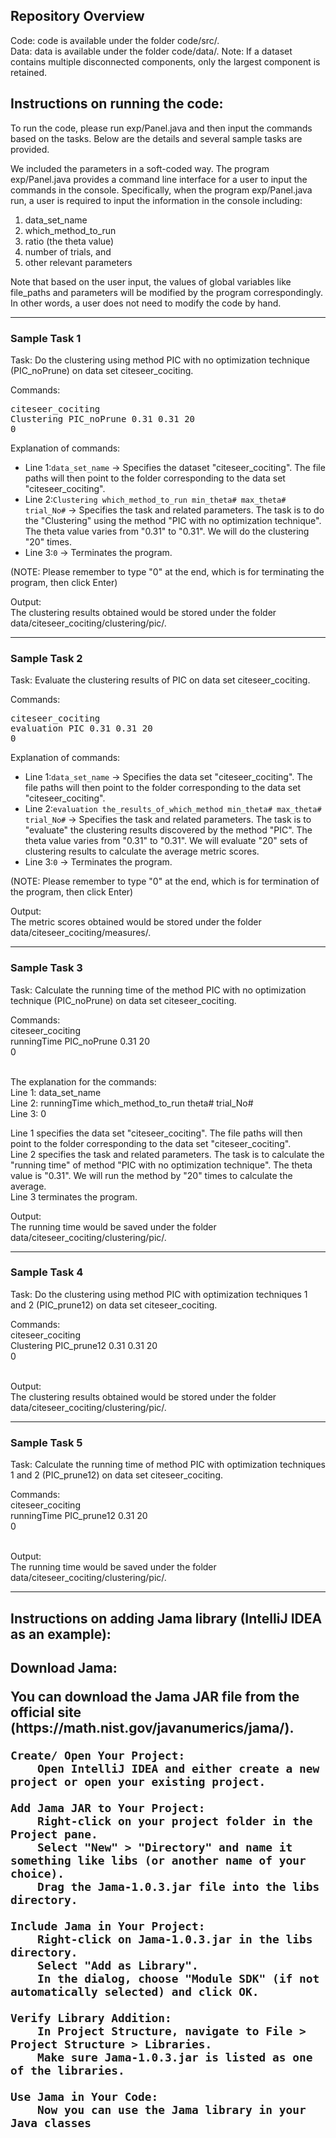 <meta name="robots" content="noindex">

<h2>Repository Overview</h2>
Code: code is available under the folder code/src/. <br/>
Data: data is available under the folder code/data/. 
Note: If a dataset contains multiple disconnected components, only the largest component is retained. <br/>

<h2>Instructions on running the code:</h2>

To run the code, please run exp/Panel.java and then input the commands based on the tasks. Below are the details and several sample tasks are provided.

We included the parameters in a soft-coded way. The program exp/Panel.java provides a command line interface for a user to input the commands in the console. Specifically, when the program exp/Panel.java run, a user is required to input the information in the console including: <br/>
<ol>
  <li>data_set_name</li>
  <li>which_method_to_run</li>
  <li>ratio (the theta value)</li>
  <li>number of trials, and</li>
  <li>other relevant parameters</li>
</ol>

Note that based on the user input, the values of global variables like file_paths and parameters will be modified by the program correspondingly. In other words, a user does not need to modify the code by hand.

<hr>

<h3>Sample Task 1</h3>
<p>Task: Do the clustering using method PIC with no optimization technique (PIC_noPrune) on data set citeseer_cociting.</p>


<p>Commands:</p>
<pre>
citeseer_cociting
Clustering PIC_noPrune 0.31 0.31 20
0
</pre>

<!-- Commands:<br/>
citeseer_cociting<br/>
Clustering PIC_noPrune 0.31 0.31 20<br/>
0<br/>
<br/> -->

Explanation of commands: <br/>
<ul>
  <li>Line 1:<code>data_set_name</code> → Specifies the dataset "citeseer_cociting". The file paths will then point to the folder corresponding to the data set "citeseer_cociting".</li>
  <li>Line 2:<code>Clustering which_method_to_run min_theta# max_theta# trial_No#</code> → Specifies the task and related parameters. The task is to do the "Clustering" using the method "PIC with no optimization technique". The theta value varies from "0.31" to "0.31". We will do the clustering "20" times.</li>
  <li>Line 3:<code>0</code> → Terminates the program.</li>
</ul>
<p>(NOTE: Please remember to type "0" at the end, which is for terminating the program, then click Enter)</p>

<!-- Line 1: data_set_name <br/>
Line 2: Clustering which_method_to_run min_theta# max_theta# trial_No# <br/>
Line 3: 0

Line 1 specifies the data set "citeseer_cociting". The file paths will then point to the folder corresponding to the data set "citeseer_cociting".  <br/>
Line 2 specifies the task and related parameters. The task is to do the "Clustering" using the method "PIC with no optimization technique". The theta value varies from "0.31" to "0.31". We will do the clustering "20" times.  <br/>
Line 3 terminates the program.  <br/>
(NOTE: Please remember to type "0" at the end, which is for terminating the program, then click Enter)   -->

Output:<br/>
The clustering results obtained would be stored under the folder data/citeseer_cociting/clustering/pic/.

<hr>

<h3>Sample Task 2</h3>
<p>Task: Evaluate the clustering results of PIC on data set citeseer_cociting.</p>


<p>Commands:</p>
<pre>
citeseer_cociting
evaluation PIC 0.31 0.31 20
0
</pre>

<!-- Commands:<br/>
citeseer_cociting<br/>
evaluation PIC 0.31 0.31 20<br/>
0<br/>
<br/> -->

Explanation of commands: <br/>
<ul>
  <li>Line 1:<code>data_set_name</code> → Specifies the data set "citeseer_cociting". The file paths will then point to the folder corresponding to the data set "citeseer_cociting".</li>
  <li>Line 2:<code>evaluation the_results_of_which_method min_theta# max_theta# trial_No#</code> → Specifies the task and related parameters. The task is to "evaluate" the clustering results discovered by the method "PIC". The theta value varies from "0.31" to "0.31". We will evaluate "20" sets of clustering results to calculate the average metric scores.</li>
  <li>Line 3:<code>0</code> → Terminates the program.</li>
</ul>
<p>(NOTE: Please remember to type "0" at the end, which is for termination of the program, then click Enter)</p>


<!-- The explanation for the commands:<br/>
Line 1: data_set_name<br/>
Line 2: evaluation the_results_of_which_method min_theta# max_theta# trial_No#<br/>
Line 3: 0 -->

<!-- Line 1 specifies the data set "citeseer_cociting". The file paths will then point to the folder corresponding to the data set "citeseer_cociting".  <br/>
Line 2 specifies the task and related parameters. The task is to "evaluate" the clustering results discovered by the method "PIC". The theta value varies from "0.31" to "0.31". We will evaluate "20" sets of clustering results to calculate the average metric scores.  <br/>
Line 3 terminates the program.  <br/>
(NOTE: Please remember to type "0" at the end, which is for termination of the program, then click Enter)   -->

Output:<br/>
The metric scores obtained would be stored under the folder data/citeseer_cociting/measures/.

<hr>

<h3>Sample Task 3</h3>
<p>Task: Calculate the running time of the method PIC with no optimization technique (PIC_noPrune) on data set citeseer_cociting.</p>

Commands:<br/>
citeseer_cociting<br/>
runningTime PIC_noPrune 0.31 20<br/>
0<br/>
<br/>

The explanation for the commands:<br/>
Line 1: data_set_name<br/>
Line 2: runningTime which_method_to_run theta# trial_No#<br/>
Line 3: 0

Line 1 specifies the data set "citeseer_cociting". The file paths will then point to the folder corresponding to the data set "citeseer_cociting".  <br/>
Line 2 specifies the task and related parameters. The task is to calculate the "running time" of method "PIC with no optimization technique". The theta value is "0.31". We will run the method by "20" times to calculate the average.  <br/>
Line 3 terminates the program.  <br/>

Output:<br/>
The running time would be saved under the folder data/citeseer_cociting/clustering/pic/.

<hr>

<h3>Sample Task 4</h3>
<p>Task: Do the clustering using method PIC with optimization techniques 1 and 2 (PIC_prune12) on data set citeseer_cociting.</p>

Commands:<br/>
citeseer_cociting<br/>
Clustering PIC_prune12 0.31 0.31 20<br/>
0<br/>
<br/>

Output:<br/>
The clustering results obtained would be stored under the folder data/citeseer_cociting/clustering/pic/.

<hr>

<h3>Sample Task 5</h3>
<p>Task: Calculate the running time of method PIC with optimization techniques 1 and 2 (PIC_prune12) on data set citeseer_cociting.</p>

Commands:<br/>
citeseer_cociting<br/>
runningTime PIC_prune12 0.31 20<br/>
0<br/>
<br/>

Output:<br/>
The running time would be saved under the folder data/citeseer_cociting/clustering/pic/.

<hr>

<h2>Instructions on adding Jama library (IntelliJ IDEA as an example):<h2>

<p>Download Jama:</p>
You can download the Jama JAR file from the official site (https://math.nist.gov/javanumerics/jama/).

    Create/ Open Your Project:
        Open IntelliJ IDEA and either create a new project or open your existing project.

    Add Jama JAR to Your Project:
        Right-click on your project folder in the Project pane.
        Select "New" > "Directory" and name it something like libs (or another name of your choice).
        Drag the Jama-1.0.3.jar file into the libs directory.

    Include Jama in Your Project:
        Right-click on Jama-1.0.3.jar in the libs directory.
        Select "Add as Library".
        In the dialog, choose "Module SDK" (if not automatically selected) and click OK.

    Verify Library Addition:
        In Project Structure, navigate to File > Project Structure > Libraries.
        Make sure Jama-1.0.3.jar is listed as one of the libraries.

    Use Jama in Your Code:
        Now you can use the Jama library in your Java classes